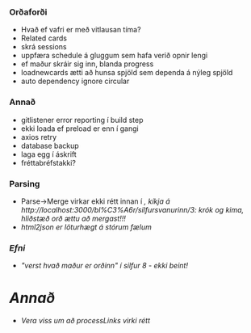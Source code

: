 ### Orðaforði

- Hvað ef vafri er með vitlausan tíma?
- Related cards
- skrá sessions
- uppfæra schedule á gluggum sem hafa verið opnir lengi
- ef maður skráir sig inn, blanda progress
- loadnewcards ætti að hunsa spjöld sem dependa á nýleg spjöld
- auto dependency ignore circular

### Annað

- gitlistener error reporting í build step
- ekki loada ef preload er enn í gangi
- axios retry
- database backup
- laga egg í áskrift
- fréttabréfstakki?

### Parsing

* Parse->Merge virkar ekki rétt innan í <em/>, kíkja á http://localhost:3000/bl%C3%A6r/silfursvanurinn/3: krók og kima, hliðstæð orð ættu að mergast!!!
* html2json er löturhægt á stórum fælum

### Efni

* "verst hvað maður er orðinn" í silfur 8 - ekki beint!

# Annað

* Vera viss um að processLinks virki rétt
